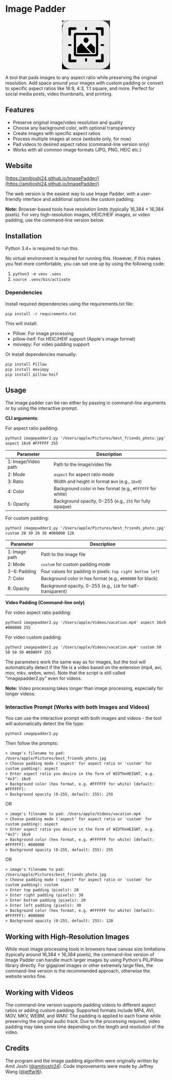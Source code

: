 # Image Padder

<p align="center">
  <img src="https://github.com/amitjoshi24/ImagePadder/raw/main/favicon.jpg" width="150" alt="Image Padder Logo">
</p>

A tool that pads images to any aspect ratio while preserving the original resolution. Add space around your images with custom padding or convert to specific aspect ratios like 16:9, 4:3, 1:1 square, and more. Perfect for social media posts, video thumbnails, and printing.

## Features

- Preserve original image/video resolution and quality
- Choose any background color, with optional transparency
- Create images with specific aspect ratios
- Process multiple images at once (website only, for now)
- Pad videos to desired aspect ratios (command-line version only)
- Works with all common image formats (JPG, PNG, HEIC etc.)

## Website  
[https://amitjoshi24.github.io/ImagePadder/](https://amitjoshi24.github.io/ImagePadder/)  

The web version is the easiest way to use Image Padder, with a user-friendly interface and additional options like custom padding.

**Note:** Browser-based tools have resolution limits (typically 16,384 × 16,384 pixels). For very high-resolution images, HEIC/HEIF images, or video padding, use the command-line version below.

## Installation
Python 3.4+ is required to run this.

No virtual environment is required for running this. However, if this makes you feel more comfortable, you can set one up by using the following code:

1. `python3 -m venv .venv`
2. `source .venv/bin/activate`

### Dependencies

Install required dependencies using the requirements.txt file:

```
pip install -r requirements.txt
```

This will install:
- Pillow: For image processing
- pillow-heif: For HEIC/HEIF support (Apple's image format)
- moviepy: For video padding support

Or install dependencies manually:

```
pip install Pillow
pip install moviepy
pip install pillow-heif
```

## Usage
The image padder can be ran either by passing in command-line arguments or by using the interactive prompt.

**CLI arguments**:

For aspect ratio padding:
```
python3 imagepadder2.py '/Users/apple/Pictures/best_friends_photo.jpg' aspect 16x9 #FFFFFF 255
```

| Parameter | Description |
|-----------|-------------|
| 1: Image/Video path | Path to the image/video file |
| 2: Mode | `aspect` for aspect ratio mode |
| 3: Ratio | Width and height in format `WxH` (e.g., `16x9`) |
| 4: Color | Background color in hex format (e.g., `#FFFFFF` for white) |
| 5: Opacity | Background opacity, 0-255 (e.g., `255` for fully opaque) |

For custom padding:
```
python3 imagepadder2.py '/Users/apple/Pictures/best_friends_photo.jpg' custom 20 30 20 30 #000000 128
```

| Parameter | Description |
|-----------|-------------|
| 1: Image path | Path to the image file |
| 2: Mode | `custom` for custom padding mode |
| 3-6: Padding | Four values for padding in pixels: `top right bottom left` |
| 7: Color | Background color in hex format (e.g., `#000000` for black) |
| 8: Opacity | Background opacity, 0-255 (e.g., `128` for half-transparent) |

**Video Padding (Command-line only)**

For video aspect ratio padding:
```
python3 imagepadder2.py '/Users/apple/Videos/vacation.mp4' aspect 16x9 #000000 255
```

For video custom padding:
```
python3 imagepadder2.py '/Users/apple/Videos/vacation.mp4' custom 50 50 50 50 #0000FF 255
```

The parameters work the same way as for images, but the tool will automatically detect if the file is a video based on the extension (mp4, avi, mov, mkv, webm, wmv). Note that the script is still called "imagepadder2.py" even for videos.

**Note:** Video processing takes longer than image processing, especially for longer videos.

### Interactive Prompt (Works with both Images and Videos)

You can use the interactive prompt with both images and videos - the tool will automatically detect the file type:
```
python3 imagepadder2.py
```

Then follow the prompts:
```
> image's filename to pad: /Users/apple/Pictures/best_friends_photo.jpg
> Choose padding mode ('aspect' for aspect ratio or 'custom' for custom padding): aspect
> Enter aspect ratio you desire in the form of WIDTHxHEIGHT, e.g. "4x3": 16x9
> Background color (hex format, e.g. #FFFFFF for white) [default: #FFFFFF]: 
> Background opacity (0-255, default: 255): 255
```
OR
```
> image's filename to pad: /Users/apple/Videos/vacation.mp4
> Choose padding mode ('aspect' for aspect ratio or 'custom' for custom padding): aspect
> Enter aspect ratio you desire in the form of WIDTHxHEIGHT, e.g. "4x3": 16x9
> Background color (hex format, e.g. #FFFFFF for white) [default: #FFFFFF]: #000000
> Background opacity (0-255, default: 255): 255
```
OR
```
> image's filename to pad: /Users/apple/Pictures/best_friends_photo.jpg
> Choose padding mode ('aspect' for aspect ratio or 'custom' for custom padding): custom
> Enter top padding (pixels): 20
> Enter right padding (pixels): 30
> Enter bottom padding (pixels): 20
> Enter left padding (pixels): 30
> Background color (hex format, e.g. #FFFFFF for white) [default: #FFFFFF]: #000000
> Background opacity (0-255, default: 255): 128
```

## Working with High-Resolution Images

While most image processing tools in browsers have canvas size limitations (typically around 16,384 × 16,384 pixels), the command-line version of Image Padder can handle much larger images by using Python's PIL/Pillow library directly. For gigapixel images or other extremely large files, the command-line version is the recommended approach, otherwise the website works fine.

## Working with Videos
The command-line version supports padding videos to different aspect ratios or adding custom padding. Supported formats include MP4, AVI, MOV, MKV, WEBM, and WMV. The padding is applied to each frame while preserving the original audio track. Due to the processing required, video padding may take some time depending on the length and resolution of the video.

## Credits

The program and the image padding algorithm were originally written by Amit Joshi ([@amitjoshi24](https://github.com/amitjoshi24)). Code improvements were made by Jeffrey Wang ([@jeffw16](https://github.com/jeffw16)).